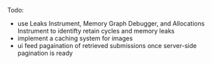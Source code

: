 Todo:
- use Leaks Instrument, Memory Graph Debugger, and Allocations Instrument to identifty retain cycles and memory leaks
- implement a caching system for images
- ui feed pagaination of retrieved submissions once server-side pagination is ready
